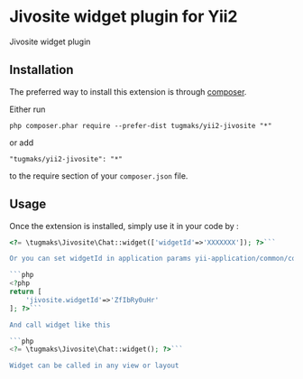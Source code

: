 Jivosite widget plugin for Yii2
======================
Jivosite widget plugin

Installation
------------

The preferred way to install this extension is through [composer](http://getcomposer.org/download/).

Either run

```
php composer.phar require --prefer-dist tugmaks/yii2-jivosite "*"
```

or add

```
"tugmaks/yii2-jivosite": "*"
```

to the require section of your `composer.json` file.


Usage
-----

Once the extension is installed, simply use it in your code by  :

```php
<?= \tugmaks\Jivosite\Chat::widget(['widgetId'=>'XXXXXXX']); ?>```

Or you can set widgetId in application params yii-application/common/config/params-local.php

```php
<?php
return [
    'jivosite.widgetId'=>'ZfIbRy0uHr'
]; ?>```

And call widget like this

```php
<?= \tugmaks\Jivosite\Chat::widget(); ?>```

Widget can be called in any view or layout